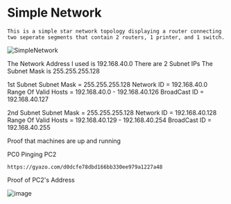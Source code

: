 # Simple Network
    This is a simple star network topology displaying a router connecting two seperate segments that contain 2 routers, 1 printer, and 1 switch.
![SimpleNetwork](https://github.com/margielly/SimpleNetworkk/assets/103163010/d4de635d-ecd8-409d-9faf-ed09971e7c8d)
  
  The Network Address I used is 192.168.40.0
There are 2 Subnet IPs
The Subnet Mask is 255.255.255.128

  1st Subnet
Subnet Mask = 255.255.255.128
Network ID = 192.168.40.0
Range Of Valid Hosts = 192.168.40.0 - 192.168.40.126
BroadCast ID = 192.168.40.127

  2nd Subnet
Subnet Mask = 255.255.255.128
Network ID = 192.168.40.128
Range Of Valid Hosts = 192.168.40.129 - 192.168.40.254
BroadCast ID = 192.168.40.255

Proof that machines are up and running

PC0 Pinging PC2

    https://gyazo.com/d0dcfe78dbd166bb330ee979a1227a48

Proof of PC2's Address

![image](https://github.com/margielly/SimpleNetworkk/assets/103163010/bd92f920-4cd0-4d8e-ac83-4b0751c93223)
